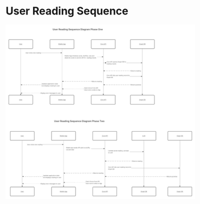 # User Reading Sequence

![User Reading Sequence Diagram](../assets/sequence_diagram_user_reading.jpg)